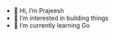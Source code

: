 - 👋 Hi, I’m Prajeesh
- 👀 I’m interested in building things
- 🌱 I’m currently learning Go

<!---
prajeesh-mp/prajeesh-mp is a ✨ special ✨ repository because its `README.md` (this file) appears on your GitHub profile.
You can click the Preview link to take a look at your changes.
--->

